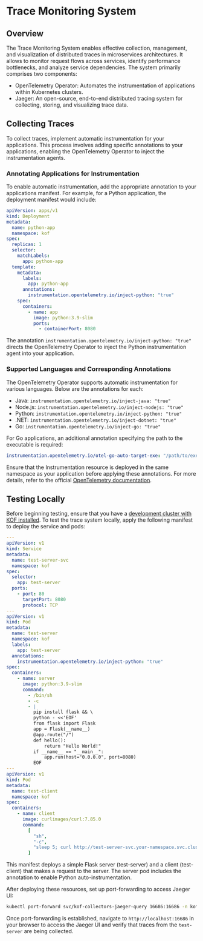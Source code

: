# Trace Monitoring System

## Overview

The Trace Monitoring System enables effective collection, management, and visualization of distributed traces in microservices architectures. It allows to monitor request flows across services, identify performance bottlenecks, and analyze service dependencies. The system primarily comprises two components:

* OpenTelemetry Operator: Automates the instrumentation of applications within Kubernetes clusters.
* Jaeger: An open-source, end-to-end distributed tracing system for collecting, storing, and visualizing trace data.

## Collecting Traces

To collect traces, implement automatic instrumentation for your applications. This process involves adding specific annotations to your applications, enabling the OpenTelemetry Operator to inject the instrumentation agents.

### Annotating Applications for Instrumentation

To enable automatic instrumentation, add the appropriate annotation to your applications manifest. For example, for a Python application, the deployment manifest would include:

```yaml
apiVersion: apps/v1
kind: Deployment
metadata:
  name: python-app
  namespace: kof
spec:
  replicas: 1
  selector:
    matchLabels:
      app: python-app
  template:
    metadata:
      labels:
        app: python-app
      annotations:
        instrumentation.opentelemetry.io/inject-python: "true"
    spec:
      containers:
        - name: app
          image: python:3.9-slim
          ports:
            - containerPort: 8080 

```

The annotation `instrumentation.opentelemetry.io/inject-python: "true"` directs the OpenTelemetry Operator to inject the Python instrumentation agent into your application.

### Supported Languages and Corresponding Annotations

The OpenTelemetry Operator supports automatic instrumentation for various languages. Below are the annotations for each:

* Java: `instrumentation.opentelemetry.io/inject-java: "true"`
* Node.js: `instrumentation.opentelemetry.io/inject-nodejs: "true"`
* Python: `instrumentation.opentelemetry.io/inject-python: "true"`
* .NET: `instrumentation.opentelemetry.io/inject-dotnet: "true"`
* Go: `instrumentation.opentelemetry.io/inject-go: "true"`

For Go applications, an additional annotation specifying the path to the executable is required:

```yaml
instrumentation.opentelemetry.io/otel-go-auto-target-exe: "/path/to/executable"
```

Ensure that the Instrumentation resource is deployed in the same namespace as your application before applying these annotations. For more details, refer to the official [OpenTelemetry documentation](https://opentelemetry.io/docs/platforms/kubernetes/operator/automatic/).

## Testing Locally

Before beginning testing, ensure that you have a [development cluster with KOF installed](https://github.com/k0rdent/kof/blob/main/docs/DEV.md). To test the trace system locally, apply the following manifest to deploy the service and pods:

```yaml
---
apiVersion: v1
kind: Service
metadata:
  name: test-server-svc
  namespace: kof
spec:
  selector:
    app: test-server
  ports:
    - port: 80
      targetPort: 8080
      protocol: TCP
---
apiVersion: v1
kind: Pod
metadata:
  name: test-server
  namespace: kof
  labels:
    app: test-server
  annotations:
    instrumentation.opentelemetry.io/inject-python: "true"
spec:
  containers:
    - name: server
      image: python:3.9-slim
      command:
        - /bin/sh
        - -c
        - |
          pip install flask && \
          python - <<'EOF'
          from flask import Flask
          app = Flask(__name__)
          @app.route("/")
          def hello():
              return "Hello World!"
          if __name__ == "__main__":
              app.run(host="0.0.0.0", port=8080)
          EOF
---
apiVersion: v1
kind: Pod
metadata:
  name: test-client
  namespace: kof
spec:
  containers:
    - name: client
      image: curlimages/curl:7.85.0
      command:
        [
          "sh",
          "-c",
          "sleep 5; curl http://test-server-svc.your-namespace.svc.cluster.local && sleep 3600",
        ] 
```

This manifest deploys a simple Flask server (test-server) and a client (test-client) that makes a request to the server. The server pod includes the annotation to enable Python auto-instrumentation.

After deploying these resources, set up port-forwarding to access Jaeger UI:

```zsh
kubectl port-forward svc/kof-collectors-jaeger-query 16686:16686 -n kof
```

Once port-forwarding is established, navigate to `http://localhost:16686` in your browser to access the Jaeger UI and verify that traces from the `test-server` are being collected.
